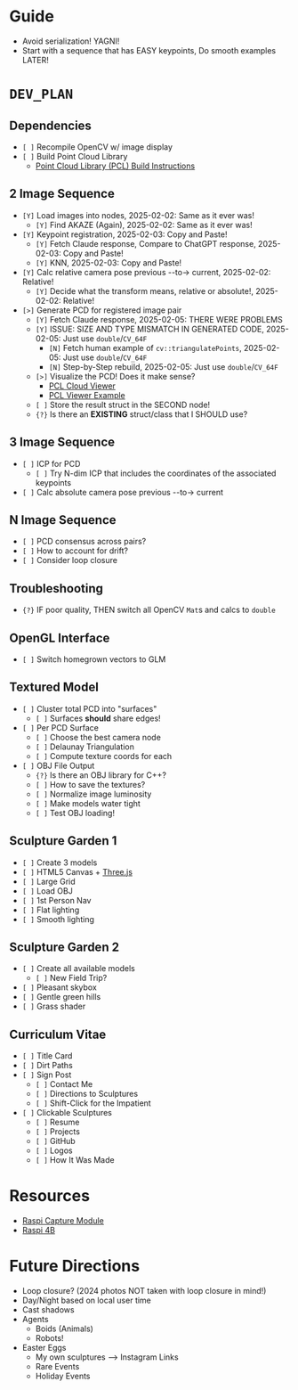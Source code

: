 # Guide
* Avoid serialization! YAGNI!
* Start with a sequence that has EASY keypoints, Do smooth examples LATER!


# `DEV_PLAN`

## Dependencies
* `[ ]` Recompile OpenCV w/ image display
* `[ ]` Build Point Cloud Library
    - [Point Cloud Library (PCL) Build Instructions](https://pcl.readthedocs.io/projects/tutorials/en/latest/compiling_pcl_posix.html)

## 2 Image Sequence
* `[Y]` Load images into nodes, 2025-02-02: Same as it ever was!
    - `[Y]` Find AKAZE (Again), 2025-02-02: Same as it ever was!
* `[Y]` Keypoint registration, 2025-02-03: Copy and Paste!
    - `[Y]` Fetch Claude response, Compare to ChatGPT response, 2025-02-03: Copy and Paste!
    - `[Y]` KNN, 2025-02-03: Copy and Paste!
* `[Y]` Calc relative camera pose previous --to-> current, 2025-02-02: Relative!
    - `[Y]` Decide what the transform means, relative or absolute!, 2025-02-02: Relative!
* `[>]` Generate PCD for registered image pair
    - `[Y]` Fetch Claude response, 2025-02-05: THERE WERE PROBLEMS
    - `[Y]` ISSUE: SIZE AND TYPE MISMATCH IN GENERATED CODE, 2025-02-05: Just use `double`/`CV_64F`
        * `[N]` Fetch human example of `cv::triangulatePoints`, 2025-02-05: Just use `double`/`CV_64F`
        * `[N]` Step-by-Step rebuild, 2025-02-05: Just use `double`/`CV_64F`
    - `[>]` Visualize the PCD! Does it make sense?
        * [PCL Cloud Viewer](http://pointclouds.org/documentation/classpcl_1_1visualization_1_1_cloud_viewer.html)
        * [PCL Viewer Example](https://github.com/PointCloudLibrary/pcl/blob/master/doc/tutorials/content/sources/pcl_visualizer/pcl_visualizer_demo.cpp)
    - `[ ]` Store the result struct in the SECOND node!
    - `{?}` Is there an **EXISTING** struct/class that I SHOULD use?

## 3 Image Sequence
* `[ ]` ICP for PCD
    - `[ ]` Try N-dim ICP that includes the coordinates of the associated keypoints
* `[ ]` Calc absolute camera pose previous --to-> current

## N Image Sequence
* `[ ]` PCD consensus across pairs?
* `[ ]` How to account for drift?
* `[ ]` Consider loop closure

## Troubleshooting
* `{?}` IF poor quality, THEN switch all OpenCV `Mat`s and calcs to `double`

## OpenGL Interface
* `[ ]` Switch homegrown vectors to GLM

## Textured Model
* `[ ]` Cluster total PCD into "surfaces"
    - `[ ]` Surfaces **should** share edges!
* `[ ]` Per PCD Surface
    - `[ ]` Choose the best camera node
    - `[ ]` Delaunay Triangulation
    - `[ ]` Compute texture coords for each 
* `[ ]` OBJ File Output
    - `{?}` Is there an OBJ library for C++?
    - `[ ]` How to save the textures?
    - `[ ]` Normalize image luminosity
    - `[ ]` Make models water tight
    - `[ ]` Test OBJ loading!

## Sculpture Garden 1
* `[ ]` Create 3 models
* `[ ]` HTML5 Canvas + [Three.js](https://threejs.org/)
* `[ ]` Large Grid
* `[ ]` Load OBJ
* `[ ]` 1st Person Nav
* `[ ]` Flat lighting
* `[ ]` Smooth lighting

## Sculpture Garden 2
* `[ ]` Create all available models
    - `[ ]` New Field Trip?
* `[ ]` Pleasant skybox
* `[ ]` Gentle green hills
* `[ ]` Grass shader

## Curriculum Vitae
* `[ ]` Title Card
* `[ ]` Dirt Paths
* `[ ]` Sign Post
    - `[ ]` Contact Me
    - `[ ]` Directions to Sculptures
    - `[ ]` Shift-Click for the Impatient
* `[ ]` Clickable Sculptures
    - `[ ]` Resume
    - `[ ]` Projects
    - `[ ]` GitHub
    - `[ ]` Logos
    - `[ ]` How It Was Made


# Resources
* [Raspi Capture Module](https://www.robotshop.com/products/arducam-12mp2-synchronized-stereo-camera-bundle-kit-for-raspberry-pi)
* [Raspi 4B](https://www.robotshop.com/products/yahboom-raspberry-pi-4b-board)

# Future Directions
* Loop closure? (2024 photos NOT taken with loop closure in mind!)
* Day/Night based on local user time
* Cast shadows
* Agents 
    - Boids (Animals)
    - Robots!
* Easter Eggs
    - My own sculptures --> Instagram Links
    - Rare Events
    - Holiday Events

